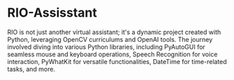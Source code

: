 # RIO-Assisstant
RIO is not just another virtual assistant; it's a dynamic project created with Python, leveraging OpenCV curriculums and OpenAI tools. 
The journey involved diving into various Python libraries, including PyAutoGUI for seamless mouse and keyboard operations, Speech Recognition for voice interaction, PyWhatKit for versatile functionalities, DateTime for time-related tasks, and more.
